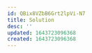 ```yaml
---
id: QBix8VZbB6Grt2lpVi-N7
title: Solution
desc: ''
updated: 1643723096368
created: 1643723096368
---
```



